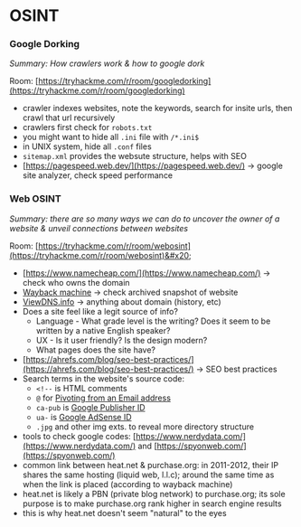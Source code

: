 # OSINT

### Google Dorking

_Summary: How crawlers work & how to google dork_&#x20;

Room: [https://tryhackme.com/r/room/googledorking](https://tryhackme.com/r/room/googledorking)

* crawler indexes websites, note the keywords, search for insite urls, then crawl that url recursively
* crawlers first check for `robots.txt`
* you might want to hide all `.ini` file with `/*.ini$`
* in UNIX system, hide all `.conf` files
* `sitemap.xml` provides the websute structure, helps with SEO
* [https://pagespeed.web.dev/](https://pagespeed.web.dev/) -> google site analyzer, check speed performance

### Web OSINT

_Summary: there are so many ways we can do to uncover the owner of a website & unveil connections between websites_

Room: [https://tryhackme.com/r/room/webosint](https://tryhackme.com/r/room/webosint)&#x20;

* [https://www.namecheap.com/](https://www.namecheap.com/) -> check who owns the domain
* [Wayback machine](https://wayback-api.archive.org/) -> check archived snapshot of website
* [ViewDNS.info](https://viewdns.info/) -> anything about domain (history, etc)
* Does a site feel like a legit source of info?
  * Language - What grade level is the writing? Does it seem to be written by a native English speaker?
  * UX - Is it user friendly? Is the design modern?
  * What pages does the site have?
* [https://ahrefs.com/blog/seo-best-practices/](https://ahrefs.com/blog/seo-best-practices/) -> SEO best practices
* Search terms in the website's source code:
  * `<!--` is HTML comments
  * `@` for [Pivoting from an Email address](https://nixintel.info/osint/12-osint-resources-for-e-mail-addresses/)
  * `ca-pub` is [Google Publisher ID](https://support.google.com/adsense/answer/105516?hl=en)
  * `ua-` is [Google AdSense ID](https://www.bellingcat.com/resources/how-tos/2015/07/23/unveiling-hidden-connections-with-google-analytics-ids/)
  * `.jpg` and other img exts. to reveal more directory structure
* tools to check google codes: [https://www.nerdydata.com/](https://www.nerdydata.com/) and [https://spyonweb.com/](https://spyonweb.com/)
* common link between heat.net & purchase.org: in 2011-2012, their IP shares the same hosting (liquid web, l.l.c); around the same time as when the link is placed (according to wayback machine)
* heat.net is likely a PBN (private blog network) to purchase.org; its sole purpose is to make purchase.org rank higher in search engine results
* this is why heat.net doesn't seem "natural" to the eyes
